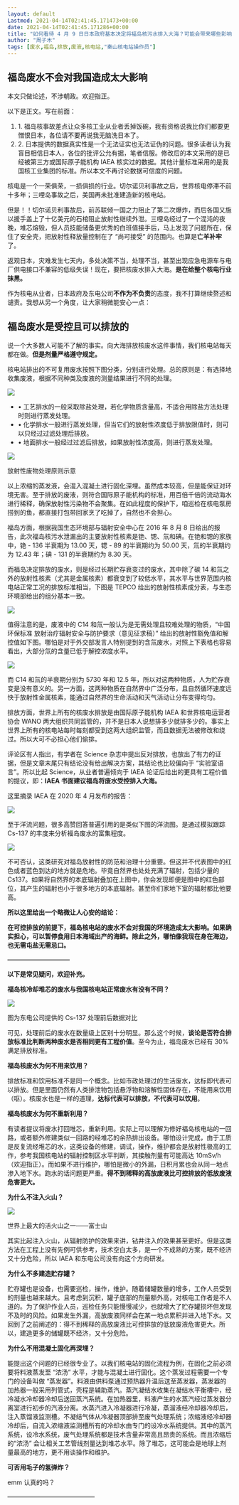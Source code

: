 ```yaml
---
layout: default
Lastmod: 2021-04-14T02:41:45.171473+00:00
date: 2021-04-14T02:41:45.171286+00:00
title: "如何看待 4 月 9 日日本政府基本决定将福岛核污水排入大海？可能会带来哪些影响？-秦山核电操纵员周子木回答"
author: "周子木"
tags: [废水,福岛,排放,废液,核电站,"秦山核电站操作员"]
---
```


**福岛废水不会对我国造成太大影响**
-------------------

本文只做论述，不涉朝政。欢迎指正。

以下是正文。写在前面：

1.  1\. 福岛核事故差点让众多核工业从业者丢掉饭碗，我有资格说我比你们都要更憎恨日本，各位请不要再说我无脑洗日本了。
2.  2\. 日本提供的数据真实性是一个无法证实也无法证伪的问题。很多读者认为我盲目相信日本人，各位的批评公允有据，笔者信服。修改后的本文采用的是已经被第三方或国际原子能机构 IAEA 核实过的数据。其他计量标准采用的是我国核工业集团的标准。所以本文不再讨论数据可信度的问题。

核电是一个一荣俱荣，一损俱损的行业。切尔诺贝利事故之后，世界核电停滞不前十多年；三哩岛事故之后，美国再未批准建造新的核电站。

但是！！切尔诺贝利事故后，前苏联倾一国之力阻止了第二次爆炸，而后各国又施以援手盖上了十亿美元的石棺阻止放射性继续外泄。三哩岛经过了一个混沌的夜晚，堆芯熔毁，但人员技能储备更优秀的白班值接手后，马上发现了问题所在，保住了安全壳，把放射性释放量控制在了 “尚可接受” 的范围内。也算是**亡羊补牢**了。

返观日本，灾难发生七天内，多处决策不当，处理不当，甚至出现应急电源车与电厂供电接口不兼容的低级失误！现在，要把核废水排入大海。**是在给整个核电行业抹黑。**

作为核电从业者，日本政府及东电公司**不作为不负责**的态度，我不打算继续赘述和谴责。我想从另一个角度，让大家稍微能安心一点：

**福岛废水是受控且可以排放的**
-----------------

说一个大多数人可能不了解的事实。向大海排放核废水这件事情，我们核电站每天都在做。**但是剂量严格遵守规定。**

核电站排出的不可复用废水按照下图分类，分别进行处理。总的原则是：有选择地收集废液，根据不同种类及废液的测量结果进行不同的处理。

![](https://images.weserv.nl/?url=https%3A//archive.is/tI4ZA/beac6556c73085604c60988ab99ebadf9954a83f.jpg)

*   • 工艺排水的一般采取除盐处理，若化学物质含量高，不适合用除盐方法处理时则进行蒸发处理。
*   • 化学排水一般进行蒸发处理，但当它们的放射性浓度低于排放限值时，则可以只经过过滤处理后排放。
*   • 地面排水一般经过过滤后排放，如果放射性浓度高，则进行蒸发处理。

![](https://images.weserv.nl/?url=https%3A//archive.is/tI4ZA/5c5d1e0dca8cee7e66667e28f892652f2b5547b2.jpg)

放射性废物处理原则示意

以上浓缩的蒸发液，会混入混凝土进行固化深埋。虽然成本较高，但是能保证对环境无害。至于排放的废液，则符合国际原子能机构的标准，用百倍千倍的流动海水进行稀释，确保放射性污染物不会聚集。在如此程度的保护下，咱巡检在核电泵房捞到的鱼，都直接打包带回家烹了吃掉了，自然也不会担心。

福岛方面，根据我国生态环境部与辐射安全中心在 2016 年 8 月 8 日给出的报告，此次福岛核污水泄漏出的主要放射性核素是铯、锶、氚和碘。在铯和锶的家族中，铯 - 136 半衰期为 13.00 天，锶 - 89 的半衰期约为 50.00 天，氚的半衰期约为 12.43 年；碘 - 131 的半衰期约为 8.30 天。

而福岛决定排放的废水，则是经过长期贮存衰变过的废水，其中除了碳 14 和氚之外的放射性核素（尤其是金属核素）都衰变到了较低水平，其水平与世界范围内核电站正常工况的排放标准相当，下图是 TEPCO 给出的放射性核素成分表，与生态环境部给出的组分基本一致。

![](https://images.weserv.nl/?url=https%3A//archive.is/tI4ZA/f2ba5fda3551a058fdc7b2f7c9635ce6f771e305.jpg)

值得注意的是，废液中的 C14 和氚一般认为是无需处理且较难处理的物质，“中国环保标准 放射治疗辐射安全与防护要求（意见征求稿）” 给出的放射性豁免值和解控值如下图。哪怕是对于外交部发言人特别提到的含氚废水，对照上下表格也容易看出，大部分氚的含量已低于解控浓度水平。

![](https://images.weserv.nl/?url=https%3A//archive.is/tI4ZA/51e7c051782298eea5c0da7d495550c3921dabb4.jpg)

而 C14 和氚的半衰期分别为 5730 年和 12.5 年，所以对这两种物质，人为贮存衰变是没有意义的。另一方面，这两种物质在自然界中广泛分布，且自然循环速度远快于放射性金属核素，能通过自然界的生命活动和天气活动让分布变得均匀。

排放方面，世界上所有的核废水排放是由国际原子能机构 IAEA 和世界核电运营者协会 WANO 两大组织共同监管的，并不是日本人说想排多少就排多少的。事实上世界上所有的核电站每时每刻都受到这两大组织监管，而且数据无法被修改和绕过。所以大可不必担心他们偷排。

评论区有人指出，有学者在 Science 杂志中提出反对排放，也放出了有力的证据，但是文章末尾只有结论没有给出解决方案，其结论也比较偏向于 “实验室语言”。所以比起 Science，从业者普遍倾向于 IAEA 论证后给出的更具有工程价值的提议，即：**IAEA 书面建议福岛将废水受控排入大海。**

这里摘录 IAEA 在 2020 年 4 月发布的报告：

![](https://images.weserv.nl/?url=https%3A//archive.is/tI4ZA/7ff15fd99a94b2b5cbbf3ca9f841dc6711d8160f.jpg)

至于洋流问题，很多高赞回答普遍引用的是类似下图的洋流图。是通过模拟跟踪 Cs-137 的丰度来分析福岛废水的富集程度。

![](https://images.weserv.nl/?url=https%3A//archive.is/tI4ZA/63cb441e188349211415dbe591e6eaebcfcb1632.jpg)

不可否认，这类研究对福岛放射性的防范和治理十分重要。但这并不代表图中的红色或者蓝色到达的地方就是危地。毕竟自然界也处处充满了辐射，包括少量的 Cs137。如果将自然界的本底辐射叠加在上图中，你会发现即便是图中的红色部位，其产生的辐射也小于很多地方的本底辐射。甚至你们家地下室的辐射都比他要高。

**所以这里给出一个略微让人心安的结论：**

**在可控排放的前提下，福岛核电站的废水不会对我国的环境造成太大影响。如果确实担心，可以暂停食用日本海域出产的海鲜。除此之外，哪怕像我现在身在海边，也无需屯盐无需忌口。**

**——————————**

**以下是常见疑问，欢迎补充。**

**福岛核冷却堆芯的废水与我国核电站正常废水有没有不同？**

![](https://images.weserv.nl/?url=https%3A//archive.is/tI4ZA/10e04502f2cdc7bfba75dc17a76c64d36c085c53.jpg)

图为东电公司提供的 Cs-137 处理前后数据对比

可见，处理前后的废水在数量级上区别十分明显。那么这个时候，**谈论是否符合排放标准比判断两种废水是否相同更有工程价值**。至今为止，福岛废水已经有 30% 满足排放标准。

**福岛核废水为何不用来饮用？**

排放标准和饮用标准不是同一个概念。比如市政处理过的生活废水，达标即代表可以排放。但是里面仍然有人类排泄物包括悬浮物和溶解性固体存在，不能用来饮用（呕）。核废水也是一样的道理，**达标代表可以排放，不代表可以饮用**。

**福岛核废水为何不重新利用？**

有读者提议将废水打回堆芯，重新利用。实际上可以理解为修好福岛核电站的一回路，或者额外修建类似一回路的经堆芯的余热排出设备。哪怕设计完成，由于工质是反复流经堆芯的水，这类设备的修建，调试，操作，维护都会是放射性极高的工作，参考我国核电站的辐射控制区水平判断，其接触剂量有可能高达 10mSv/h（欢迎指正）。而如果不进行维护，哪怕是微小的外漏，日积月累也会从同一地点渗入地下水。跑水的话问题更严重。**得不到稀释的高放废液比可控排放的低放废液危害更大。**

**为什么不注入火山？**

![](https://images.weserv.nl/?url=https%3A//archive.is/tI4ZA/1cab5ccb7a01c86c9aed2e039146a318c5920e4f.jpg)

世界上最大的活火山之一——富士山

其实比起注入火山，从辐射防护的效果来讲，钻井注入的效果甚至更好。但是这类方法在工程上没有先例可供参考，技术空白太多，是一个不成熟的方案，既不经济又十分危险，所以 IAEA 和东电公司没有向这个方向研发。

**为什么不多建造贮存罐？**

贮存罐也是设备，也需要巡检，操作，维护。随着储罐数量的增多，工作人员受到的剂量也越来越大。且考虑到沉积，罐子底部的剂量额外高，对核电工作者是不人道的。为了保护作业人员，巡检任务只能慢慢减少，也就增大了贮存罐损坏但发现不及时的风险。如果发生外漏，高放废液同样会在某一地点累积并进入地下水。又回到了之前阐述的：得不到稀释的高放废液比可控排放的低放废液危害更大。所以，建造更多的储罐既不经济，又十分危险。

**为什么不用混凝土固化再深埋？**

能提出这个问题的已经很专业了。以我们核电站的固化流程为例，在固化之前必须要将料液蒸发至 “浓汤” 水平，才能与混凝土进行固化。这个蒸发过程需要一个专门的设备叫做 “蒸发器”。料液由供料泵通过预热器升温后送⾄蒸发器，蒸发器的加热器一般采⽤列管式，壳程是辅助蒸汽。蒸汽凝结⽔收集在凝结⽔平衡槽中，经冷凝⽔冷却器冷却后送回蒸汽系统。在加热器⾥，料液产⽣的⽔蒸汽经过蒸发器分离室进⾏初步的汽液分离。⽔蒸汽进⼊冷凝器进⾏冷凝，蒸溜液经冷却器冷却后，注⼊蒸馏液监测槽。不凝结⽓体从冷凝器顶部排⾄废⽓处理系统；浓缩液经冷却器冷却后，⾃流⼊浓缩液监测槽所有的冷却⽔由专门的设冷水系统提供。其中的蒸汽系统，设冷水系统，废气处理系统都是技术含量非常高且昂贵的系统。而且浓缩后的“浓汤” 会让相关工艺管线剂量达到堆芯水平。除了堆芯，这可能会是地球上剂量最高的地方，更不用谈操作和维护。

**可否用毛子的氢弹炸？**

emm 认真的吗？

——————————————


